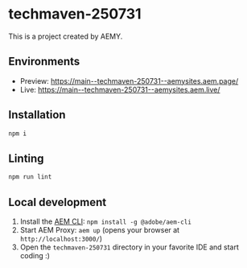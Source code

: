 # techmaven-250731

This is a project created by AEMY.

## Environments

- Preview: https://main--techmaven-250731--aemysites.aem.page/
- Live: https://main--techmaven-250731--aemysites.aem.live/

## Installation

```sh
npm i
```

## Linting

```sh
npm run lint
```

## Local development

1. Install the [AEM CLI](https://github.com/adobe/helix-cli): `npm install -g @adobe/aem-cli`
1. Start AEM Proxy: `aem up` (opens your browser at `http://localhost:3000/`)
1. Open the `techmaven-250731` directory in your favorite IDE and start coding :)
